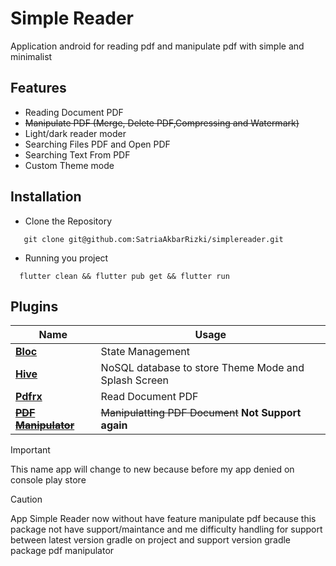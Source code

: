 # Simple Reader

Application android for reading pdf and manipulate pdf with simple and minimalist


## Features

- Reading Document PDF
- ~~Manipulate PDF (Merge, Delete PDF,Compressing and Watermark)~~
- Light/dark reader moder
- Searching Files PDF and Open PDF 
- Searching Text From PDF
- Custom Theme mode


## Installation

- Clone the Repository 

```
   git clone git@github.com:SatriaAkbarRizki/simplereader.git
```


- Running you project
```
  flutter clean && flutter pub get && flutter run
```
##  Plugins

| Name                                                                   | Usage                                         |
| ---------------------------------------------------------------------- | --------------------------------------------- |
| [**Bloc**](https://pub.dev/packages/flutter_bloc)              | State Management                              |
| [**Hive**](https://pub.dev/packages/hive)                        | NoSQL database to store Theme Mode and Splash Screen |
| [**Pdfrx**](https://pub.dev/packages/pdfrx)                      | Read Document PDF                         |
| ~~[**PDF Manipulator**](https://pub.dev/packages/pdf_manipulator)~~                                | ~~Manipulatting PDF Document~~ __Not Support again__             |




> [!IMPORTANT]
> This name app will change to new because before my app denied on console play store


> [!CAUTION]
> App Simple Reader now without have feature manipulate pdf because this package not have support/maintance and me difficulty handling for support between latest version gradle on project and support version gradle package pdf manipulator
